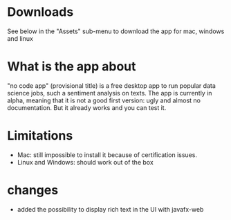 # Downloads
See below in the "Assets" sub-menu to download the app for mac, windows and linux

# What is the app about
"no code app" (provisional title) is a free desktop app to run popular data science jobs, such a sentiment analysis on texts. The app is currently in alpha, meaning that it is not a good first version: ugly and almost no documentation. But it already works and you can test it.

# Limitations
- Mac: still impossible to install it because of certification issues.
- Linux and Windows: should work out of the box

# changes
- added the possibility to display rich text in the UI with javafx-web

